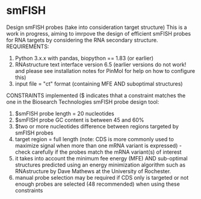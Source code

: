 # smFISH
Design smFISH probes (take into consideration target structure)
This is a work in progress, aiming to imrpove the design of efficient smFISH probes for RNA targets by considering the RNA secondary structure.
REQUIREMENTS:
1. Python 3.x.x with pandas, biopython == 1.83 (or earlier)
2. RNAstructure text interface version 6.5 (earlier versions do not work! and please see installation notes for PinMol for help on how to configure this)
3. input file = "ct" format (containing MFE AND suboptimal structures)

CONSTRAINTS implemented ($ indicates thhat a constraint matches the one in the Biosearch Technologies smFISH probe design tool:
1. $smFISH probe length = 20 nucleotides
2. $smFISH probe GC content is between 45 and 60%
3. $two or more nucleotides difference between regions targeted by smFISH probes
4. target region = full length (note: CDS is more commonly used to maximize signal when more than one mRNA variant is expressed) - check carefully if the probes match the mRNA variant(s) of interest
5. it takes into account the minimum fee energy (MFE) AND sub-optimal structures predicted using an energy minimization algorithm such as RNAstructure by Dave Mathews at the University of Rochester.
6. manual probe selection may be required if CDS only is targeted or not enough probes are selected (48 recommended) when using these constraints
